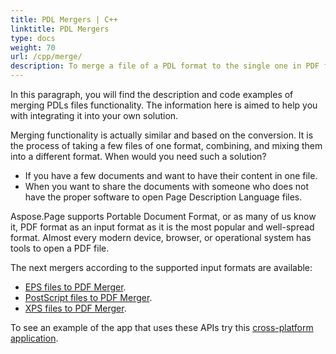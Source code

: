 ```yaml
---
title: PDL Mergers | C++
linktitle: PDL Mergers 
type: docs
weight: 70
url: /cpp/merge/
description: To merge a file of a PDL format to the single one in PDF format use this API for C++ solution. Go to see the examples depicted in the code.
---
```


In this paragraph, you will find the description and code examples of merging PDLs files functionality. The information here is aimed to help you with integrating it into your own solution.

Merging functionality is actually similar and based on the conversion.  It is the process of taking a few files of one format, combining, and mixing them into a different format. When would you need such a solution?
- If you have a few documents and want to have their content in one file.
- When you want to share the documents with someone who does not have the proper software to open Page Description Language files.

Aspose.Page supports Portable Document Format, or as many of us know it, PDF format as an input format as it is the most popular and well-spread format. Almost every modern device, browser, or operational system has tools to open a PDF file.

The next mergers according to the supported input formats are available:

- [EPS files to PDF Merger](https://docs.aspose.com/page/cpp/merge/eps/).
- [PostScript files to PDF Merger](https://docs.aspose.com/page/cpp/merge/ps/).
- [XPS files to PDF Merger](https://docs.aspose.com/page/cpp/merge/xps/).

To see an example of the app that uses these APIs try this [cross-platform application](https://products.aspose.app/page/merger).




